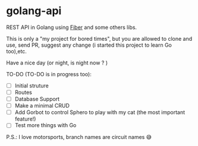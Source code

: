 # golang-api
REST API in Golang using [Fiber](https://github.com/gofiber/fiber) and some others libs.

This is only a "my project for bored times", but you are allowed to clone and use, send PR, suggest any change (i started this project to learn Go too),etc.

Have a nice day (or night, is night now ? )

TO-DO (TO-DO is in progress too):

- [ ] Initial struture
- [ ] Routes
- [ ] Database Support
- [ ] Make a minimal CRUD
- [ ] Add Gorbot to control Sphero to play with my cat (the most important feature!)
- [ ] Test more things with Go

P.S.: I love motorsports, branch names are circuit names :sweat_smile: